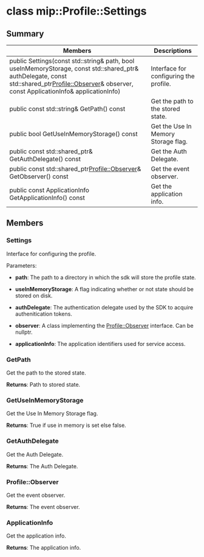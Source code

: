 # class mip::Profile::Settings 
  
## Summary
 Members                        | Descriptions                                
--------------------------------|---------------------------------------------
public Settings(const std::string& path, bool useInMemoryStorage, const std::shared_ptr<AuthDelegate>& authDelegate, const std::shared_ptr<Profile::Observer>& observer, const ApplicationInfo& applicationInfo)  |  Interface for configuring the profile.
 public const std::string& GetPath() const  |  Get the path to the stored state.
 public bool GetUseInMemoryStorage() const  |  Get the Use In Memory Storage flag.
public const std::shared_ptr<AuthDelegate>& GetAuthDelegate() const  |  Get the Auth Delegate.
public const std::shared_ptr<Profile::Observer>& GetObserver() const  |  Get the event observer.
 public const ApplicationInfo GetApplicationInfo() const  |  Get the application info.
  
## Members
  
### Settings
Interface for configuring the profile.

Parameters:  
* **path**: The path to a directory in which the sdk will store the profile state. 


* **useInMemoryStorage**: A flag indicating whether or not state should be stored on disk. 


* **authDelegate**: The authentication delegate used by the SDK to acquire authenitication tokens. 


* **observer**: A class implementing the [Profile::Observer](class_mip_profile_observer.md) interface. Can be nullptr. 


* **applicationInfo**: The application identifiers used for service access.


  
### GetPath
Get the path to the stored state.

  
**Returns**: Path to stored state.
  
### GetUseInMemoryStorage
Get the Use In Memory Storage flag.

  
**Returns**: True if use in memory is set else false.
  
### GetAuthDelegate
Get the Auth Delegate.

  
**Returns**: The Auth Delegate.
  
### Profile::Observer
Get the event observer.

  
**Returns**: The event observer.
  
### ApplicationInfo
Get the application info.

  
**Returns**: The application info.
